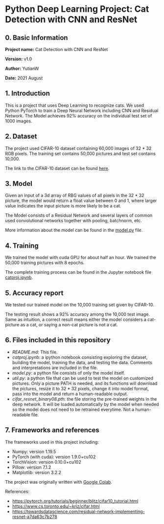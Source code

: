 # Python Deep Learning Project: Cat Detection with CNN and ResNet

## 0. Basic Information

**Project name:** Cat Detection with CNN and ResNet

**Version:** v1.0

**Author:** YutianW

**Date:** 2021 August

## 1. Introduction
This is a project that uses Deep Learning to recognize cats. We used Python PyTorch to train a Deep Neural Network including CNN and Residual Network. The Model achieves 92% accuracy on the individual test set of 1000 images. 

## 2. Dataset
The project used CIFAR-10 dataset containing 60,000 images of 32 * 32 RGB pixels. The training set contains 50,000 pictures and test set contains 10,000. 

The link to the CIFAR-10 dataset can be found [here](https://link-url-here.org).

## 3. Model
Given an input of a 3d array of RBG values of all pixels in the 32 * 32 picture, the model would return a float value between 0 and 1, where larger value indicates the input picture is more likely to be a cat. 

The Model consists of a Residual Network and several layers of common used convolutional networks together with pooling, batchnorm, etc. 

More information about the model can be found in the [model.py](/model.py) file. 

## 4. Training
We trained the model with cuda GPU for about half an hour. We trained the 50,000 training pictures with 8 epochs. 

The complete training process can be found in the Jupyter notebook file [catproj.ipynb](/catproj.ipynb).

## 5. Accuracy report
We tested our trained model on the 10,000 training set given by CIFAR-10. 

The testing result shows a 92% accuracy among the 10,000 test image. Same as intuition, a correct result means either the model considers a cat-picture as a cat, or saying a non-cat picture is not a cat. 

## 6. Files included in this repository
- *README.md*: This file.
- *catproj.ipynb*: a ipython notebook consisting exploring the dataset, building the model, training the data, and testing the data. Comments and interpretations are included in the file. 
- *model.py*: a python file consists of only the model itself. 
- *util.py*: a python file that can be used to test the model on customized pictures. Only a picture PATH is needed, and its functions will download the pictures, resize it to 32 * 32 pixels, change it into model format, pass into the model and return a human-readable output. 
- *cifar_resnet_binary08.pth*: the file storing the pre-trained weights in the deep network. It will be loaded automatically by the model when needed so the model does not need to be retrained everytime. Not a human-readable file.  

## 7. Frameworks and references
The frameworks used in this project including:
- Numpy: version 1.19.5
- PyTorch (with cuda): version 1.9.0+cu102
- TorchVision: version 0.10.0+cu102
- Pillow: version 7.1.2
- Matplotlib: version 3.2.2

The project was originally written with [Google Colab](https://colab.research.google.com/). 

References:
- https://pytorch.org/tutorials/beginner/blitz/cifar10_tutorial.html
- https://www.cs.toronto.edu/~kriz/cifar.html
- https://towardsdatascience.com/residual-network-implementing-resnet-a7da63c7b278


